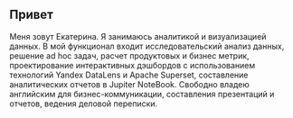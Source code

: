 ## Привет

Меня зовут Екатерина.
Я занимаюсь  аналитикой и визуализацией данных. В мой функционал входит исследовательский анализ данных, решение ad hoc задач, расчет продуктовых и бизнес метрик, проектирование интерактивных дэшбордов с использованием технологий Yandex DataLens и Apache Superset, составление аналитических отчетов в Jupiter NoteBook. Свободно владею английским для бизнес-коммуникации, составления презентаций и отчетов, ведения деловой переписки. 


